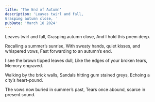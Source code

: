 ```yaml
---
title: 'The End of Autumn'
description: 'Leaves twirl and fall, 
Grasping autumn close, '
pubDate: 'March 18 2024'
---
```


Leaves twirl and fall, 
Grasping autumn close, 
And I hold this poem deep.

Recalling a summer’s sunrise, 
With sweaty hands, quiet kisses, and whispered vows, 
Fast forwarding to an autumn’s end. 

I see the brown tipped leaves dull,
Like the edges of your broken tears, 
Memory engraved. 

Walking by the brick walls, 
Sandals hitting gum stained greys, 
Echoing a city’s heart-pound. 

The vows now buried in summer’s past, 
Tears once abound, scarce in present sound.